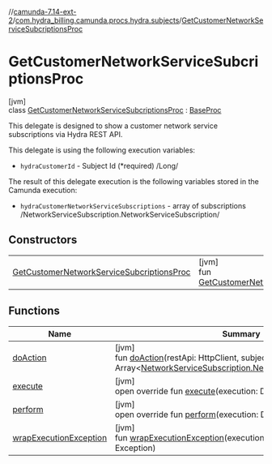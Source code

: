//[camunda-7.14-ext-2](../../../index.md)/[com.hydra_billing.camunda.procs.hydra.subjects](../index.md)/[GetCustomerNetworkServiceSubcriptionsProc](index.md)

# GetCustomerNetworkServiceSubcriptionsProc

[jvm]\
class [GetCustomerNetworkServiceSubcriptionsProc](index.md) : [BaseProc](../../com.hydra_billing.camunda.procs/-base-proc/index.md)

This delegate is designed to show a customer network service subscriptions via Hydra REST API.

This delegate is using the following execution variables:

<ul><li><code>hydraCustomerId</code> - Subject Id (*required) /Long/</li></ul>

The result of this delegate execution is the following variables stored in the Camunda execution:

<ul><li><code>hydraCustomerNetworkServiceSubscriptions</code> - array of subscriptions /NetworkServiceSubscription.NetworkServiceSubscription/</li></ul>

## Constructors

| | |
|---|---|
| [GetCustomerNetworkServiceSubcriptionsProc](-get-customer-network-service-subcriptions-proc.md) | [jvm]<br>fun [GetCustomerNetworkServiceSubcriptionsProc](-get-customer-network-service-subcriptions-proc.md)() |

## Functions

| Name | Summary |
|---|---|
| [doAction](do-action.md) | [jvm]<br>fun [doAction](do-action.md)(restApi: HttpClient, subjectId: Long): Array<[NetworkServiceSubscription.NetworkServiceSubscription](../../com.hydra_billing.camunda.api.hydra.rest.v2/-network-service-subscription/-network-service-subscription/index.md)> |
| [execute](../../com.hydra_billing.camunda.procs/-base-proc/execute.md) | [jvm]<br>open override fun [execute](../../com.hydra_billing.camunda.procs/-base-proc/execute.md)(execution: DelegateExecution) |
| [perform](perform.md) | [jvm]<br>open override fun [perform](perform.md)(execution: DelegateExecution) |
| [wrapExecutionException](../../com.hydra_billing.camunda.procs/-base-proc/wrap-execution-exception.md) | [jvm]<br>fun [wrapExecutionException](../../com.hydra_billing.camunda.procs/-base-proc/wrap-execution-exception.md)(execution: DelegateExecution, e: Exception) |
